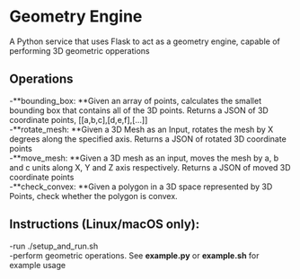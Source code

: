 # Geometry Engine
A Python service that uses Flask to act as a geometry engine, capable of performing 3D geometric opperations

## Operations
-**bounding_box: **Given an array of points, calculates the smallet bounding box that contains all of the 3D points. Returns a JSON of 3D coordinate points, [[a,b,c],[d,e,f],[...]]  
-**rotate_mesh: **Given a 3D Mesh as an Input, rotates the mesh by X degrees along the specified axis. Returns a JSON of rotated 3D coordinate points  
-**move_mesh: **Given a 3D mesh as an input, moves the mesh by a, b and c units along X, Y and Z axis respectively. Returns a JSON of moved 3D coordinate points  
-**check_convex: **Given a polygon in a 3D space represented by 3D Points, check whether the polygon is convex.

## Instructions (Linux/macOS only):
-run ./setup_and_run.sh  
-perform geometric operations. See **example.py** or **example.sh** for example usage